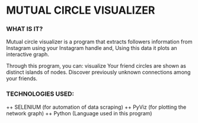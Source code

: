 
# MUTUAL CIRCLE VISUALIZER


### WHAT IS IT?
  Mutual circle visualizer is a program that extracts followers information from Instagram using your Instagram handle and, Using this data it plots an interactive graph.

  Through this program, you can:
     visualize Your friend circles are shown as distinct islands of nodes.
     Discover previously unknown connections among your friends.


### TECHNOLOGIES USED:
++ SELENIUM (for automation of data scraping)
++ PyViz (for plotting the  network graph)
++ Python (Language used in this program)
